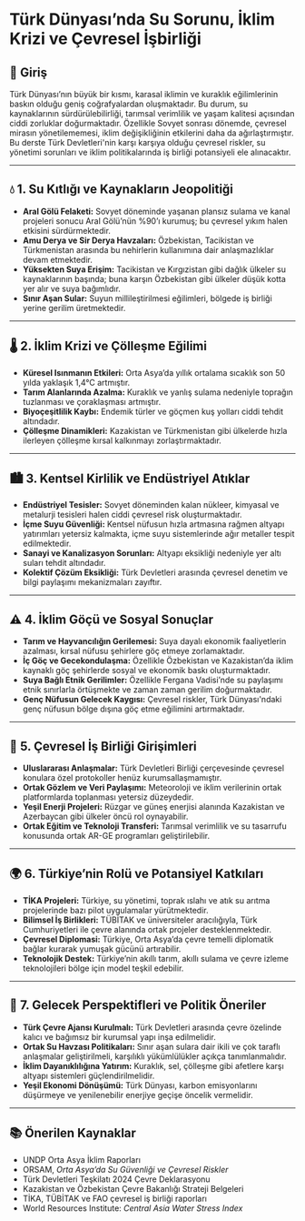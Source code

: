# Türk Dünyası’nda Su Sorunu, İklim Krizi ve Çevresel İşbirliği

## 🧭 Giriş

Türk Dünyası’nın büyük bir kısmı, karasal iklimin ve kuraklık eğilimlerinin baskın olduğu geniş coğrafyalardan oluşmaktadır. Bu durum, su kaynaklarının sürdürülebilirliği, tarımsal verimlilik ve yaşam kalitesi açısından ciddi zorluklar doğurmaktadır. Özellikle Sovyet sonrası dönemde, çevresel mirasın yönetilememesi, iklim değişikliğinin etkilerini daha da ağırlaştırmıştır. Bu derste Türk Devletleri'nin karşı karşıya olduğu çevresel riskler, su yönetimi sorunları ve iklim politikalarında iş birliği potansiyeli ele alınacaktır.

---

## 💧 1. Su Kıtlığı ve Kaynakların Jeopolitiği

- **Aral Gölü Felaketi:** Sovyet döneminde yaşanan plansız sulama ve kanal projeleri sonucu Aral Gölü’nün %90’ı kurumuş; bu çevresel yıkım halen etkisini sürdürmektedir.
- **Amu Derya ve Sir Derya Havzaları:** Özbekistan, Tacikistan ve Türkmenistan arasında bu nehirlerin kullanımına dair anlaşmazlıklar devam etmektedir.
- **Yüksekten Suya Erişim:** Tacikistan ve Kırgızistan gibi dağlık ülkeler su kaynaklarının başında; buna karşın Özbekistan gibi ülkeler düşük kotta yer alır ve suya bağımlıdır.
- **Sınır Aşan Sular:** Suyun millileştirilmesi eğilimleri, bölgede iş birliği yerine gerilim üretmektedir.

---

## 🌡️ 2. İklim Krizi ve Çölleşme Eğilimi

- **Küresel Isınmanın Etkileri:** Orta Asya’da yıllık ortalama sıcaklık son 50 yılda yaklaşık 1,4°C artmıştır.
- **Tarım Alanlarında Azalma:** Kuraklık ve yanlış sulama nedeniyle toprağın tuzlanması ve çoraklaşması artmıştır.
- **Biyoçeşitlilik Kaybı:** Endemik türler ve göçmen kuş yolları ciddi tehdit altındadır.
- **Çölleşme Dinamikleri:** Kazakistan ve Türkmenistan gibi ülkelerde hızla ilerleyen çölleşme kırsal kalkınmayı zorlaştırmaktadır.

---

## 🏙️ 3. Kentsel Kirlilik ve Endüstriyel Atıklar

- **Endüstriyel Tesisler:** Sovyet döneminden kalan nükleer, kimyasal ve metalurji tesisleri halen ciddi çevresel risk oluşturmaktadır.
- **İçme Suyu Güvenliği:** Kentsel nüfusun hızla artmasına rağmen altyapı yatırımları yetersiz kalmakta, içme suyu sistemlerinde ağır metaller tespit edilmektedir.
- **Sanayi ve Kanalizasyon Sorunları:** Altyapı eksikliği nedeniyle yer altı suları tehdit altındadır.
- **Kolektif Çözüm Eksikliği:** Türk Devletleri arasında çevresel denetim ve bilgi paylaşımı mekanizmaları zayıftır.

---

## ⚠️ 4. İklim Göçü ve Sosyal Sonuçlar

- **Tarım ve Hayvancılığın Gerilemesi:** Suya dayalı ekonomik faaliyetlerin azalması, kırsal nüfusu şehirlere göç etmeye zorlamaktadır.
- **İç Göç ve Gecekondulaşma:** Özellikle Özbekistan ve Kazakistan’da iklim kaynaklı göç şehirlerde sosyal ve ekonomik baskı oluşturmaktadır.
- **Suya Bağlı Etnik Gerilimler:** Özellikle Fergana Vadisi’nde su paylaşımı etnik sınırlarla örtüşmekte ve zaman zaman gerilim doğurmaktadır.
- **Genç Nüfusun Gelecek Kaygısı:** Çevresel riskler, Türk Dünyası'ndaki genç nüfusun bölge dışına göç etme eğilimini artırmaktadır.

---

## 🤝 5. Çevresel İş Birliği Girişimleri

- **Uluslararası Anlaşmalar:** Türk Devletleri Birliği çerçevesinde çevresel konulara özel protokoller henüz kurumsallaşmamıştır.
- **Ortak Gözlem ve Veri Paylaşımı:** Meteoroloji ve iklim verilerinin ortak platformlarda toplanması yetersiz düzeydedir.
- **Yeşil Enerji Projeleri:** Rüzgar ve güneş enerjisi alanında Kazakistan ve Azerbaycan gibi ülkeler öncü rol oynayabilir.
- **Ortak Eğitim ve Teknoloji Transferi:** Tarımsal verimlilik ve su tasarrufu konusunda ortak AR-GE programları geliştirilebilir.

---

## 🌍 6. Türkiye’nin Rolü ve Potansiyel Katkıları

- **TİKA Projeleri:** Türkiye, su yönetimi, toprak ıslahı ve atık su arıtma projelerinde bazı pilot uygulamalar yürütmektedir.
- **Bilimsel İş Birlikleri:** TÜBİTAK ve üniversiteler aracılığıyla, Türk Cumhuriyetleri ile çevre alanında ortak projeler desteklenmektedir.
- **Çevresel Diplomasi:** Türkiye, Orta Asya’da çevre temelli diplomatik bağlar kurarak yumuşak gücünü artırabilir.
- **Teknolojik Destek:** Türkiye’nin akıllı tarım, akıllı sulama ve çevre izleme teknolojileri bölge için model teşkil edebilir.

---

## 🔭 7. Gelecek Perspektifleri ve Politik Öneriler

- **Türk Çevre Ajansı Kurulmalı:** Türk Devletleri arasında çevre özelinde kalıcı ve bağımsız bir kurumsal yapı inşa edilmelidir.
- **Ortak Su Havzası Politikaları:** Sınır aşan sulara dair ikili ve çok taraflı anlaşmalar geliştirilmeli, karşılıklı yükümlülükler açıkça tanımlanmalıdır.
- **İklim Dayanıklılığına Yatırım:** Kuraklık, sel, çölleşme gibi afetlere karşı altyapı sistemleri güçlendirilmelidir.
- **Yeşil Ekonomi Dönüşümü:** Türk Dünyası, karbon emisyonlarını düşürmeye ve yenilenebilir enerjiye geçişe öncelik vermelidir.

---

## 📚 Önerilen Kaynaklar

- UNDP Orta Asya İklim Raporları
- ORSAM, _Orta Asya’da Su Güvenliği ve Çevresel Riskler_
- Türk Devletleri Teşkilatı 2024 Çevre Deklarasyonu
- Kazakistan ve Özbekistan Çevre Bakanlığı Strateji Belgeleri
- TİKA, TÜBİTAK ve FAO çevresel iş birliği raporları
- World Resources Institute: _Central Asia Water Stress Index_
